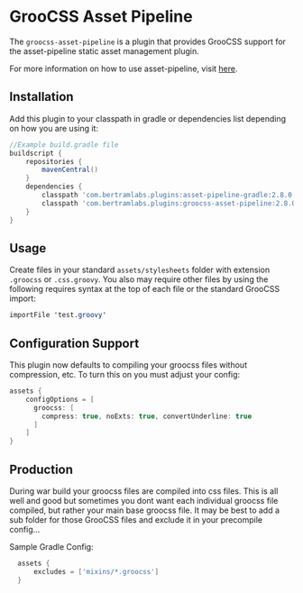 GrooCSS Asset Pipeline
==========================
The `groocss-asset-pipeline` is a plugin that provides GrooCSS support for the asset-pipeline static asset management plugin.

For more information on how to use asset-pipeline, visit [here](http://www.github.com/bertramdev/asset-pipeline).

Installation
------------

Add this plugin to your classpath in gradle or dependencies list depending on how you are using it:

```gradle
//Example build.gradle file
buildscript {
    repositories {
        mavenCentral()
    }
    dependencies {
        classpath 'com.bertramlabs.plugins:asset-pipeline-gradle:2.8.0'
        classpath 'com.bertramlabs.plugins:groocss-asset-pipeline:2.8.0'
    }
}
```

Usage
-----

Create files in your standard `assets/stylesheets` folder with extension `.groocss` or `.css.groovy`.
You also may require other files by using the following requires syntax at the top of each file
or the standard GrooCSS import:

```css
importFile 'test.groovy'
```


Configuration Support
--------------

This plugin now defaults to compiling your groocss files without compression, etc. 
To turn this on you must adjust your config:

```gradle
assets {
    configOptions = [
      groocss: [
        compress: true, noExts: true, convertUnderline: true
      ]
    ]
}
```


Production
----------
During war build your groocss files are compiled into css files. This is all well and good but sometimes you dont want each individual groocss file compiled, but rather your main base groocss file. It may be best to add a sub folder for those GrooCSS files and exclude it in your precompile config...

Sample Gradle Config:
```gradle
  assets {
      excludes = ['mixins/*.groocss']
  }
```
